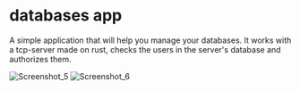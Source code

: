 # databases app
A simple application that will help you manage your databases. 
It works with a tcp-server made on rust, checks the users in the server's database and authorizes them.

![Screenshot_5](https://user-images.githubusercontent.com/102466617/211558297-71f9a2e2-46b8-40fc-ad29-2fdeca706236.png)
![Screenshot_6](https://user-images.githubusercontent.com/102466617/211558290-d4335877-0c43-4ce9-ab7c-6a19a68a8826.png)

